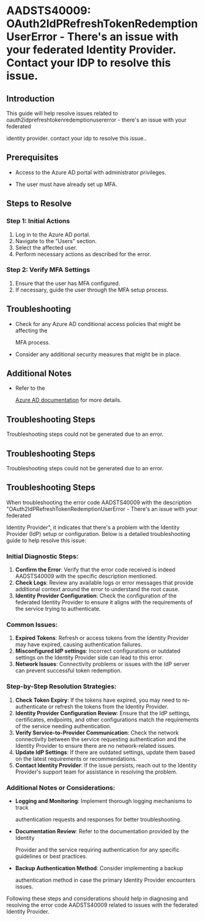 # AADSTS40009: OAuth2IdPRefreshTokenRedemptionUserError - There's an issue with your federated Identity Provider. Contact your IDP to resolve this issue.


## Introduction

This guide will help resolve issues related to
oauth2idprefreshtokenredemptionusererror - there's an issue with your federated

identity provider. contact your idp to resolve this issue..


## Prerequisites


* Access to the Azure AD portal with administrator privileges.

* The user must have already set up MFA.


## Steps to Resolve


### Step 1: Initial Actions

1. Log in to the Azure AD portal.
2. Navigate to the "Users" section.
3. Select the affected user.
4. Perform necessary actions as described for the error.


### Step 2: Verify MFA Settings

1. Ensure that the user has MFA configured.
2. If necessary, guide the user through the MFA setup process.


## Troubleshooting


* Check for any Azure AD conditional access policies that might be affecting the

  MFA process.

* Consider any additional security measures that might be in place.


## Additional Notes


* Refer to the

  [Azure AD 
documentation](https://learn.microsoft.com/en-us/azure/active-directory/)
  for more details.


## Troubleshooting Steps

Troubleshooting steps could not be generated due to an error.


## Troubleshooting Steps

Troubleshooting steps could not be generated due to an error.


## Troubleshooting Steps

When troubleshooting the error code AADSTS40009 with the description
"OAuth2IdPRefreshTokenRedemptionUserError - There's an issue with your federated

Identity Provider", it indicates that there's a problem with the Identity
Provider (IdP) setup or configuration. Below is a detailed troubleshooting guide
to help resolve this issue:


### Initial Diagnostic Steps:

1. **Confirm the Error**: Verify that the error code received is indeed
   AADSTS40009 with the specific description mentioned.
2. **Check Logs**: Review any available logs or error messages that provide
   additional context around the error to understand the root cause.
3. **Identity Provider Configuration**: Check the configuration of the federated
   Identity Provider to ensure it aligns with the requirements of the service
   trying to authenticate.


### Common Issues:

1. **Expired Tokens**: Refresh or access tokens from the Identity Provider may
   have expired, causing authentication failures.
2. **Misconfigured IdP settings**: Incorrect configurations or outdated settings
   on the Identity Provider side can lead to this error.
3. **Network Issues**: Connectivity problems or issues with the IdP server can
   prevent successful token redemption.


### Step-by-Step Resolution Strategies:

1. **Check Token Expiry**: If the tokens have expired, you may need to
   re-authenticate or refresh the tokens from the Identity Provider.
2. **Identity Provider Configuration Review**: Ensure that the IdP settings,
   certificates, endpoints, and other configurations match the requirements of
   the service needing authentication.
3. **Verify Service-to-Provider Communication**: Check the network connectivity
   between the service requesting authentication and the Identity Provider to
   ensure there are no network-related issues.
4. **Update IdP Settings**: If there are outdated settings, update them based on
   the latest requirements or recommendations.
5. **Contact Identity Provider**: If the issue persists, reach out to the
   Identity Provider's support team for assistance in resolving the problem.


### Additional Notes or Considerations:


* **Logging and Monitoring**: Implement thorough logging mechanisms to track

  authentication requests and responses for better troubleshooting.


* **Documentation Review**: Refer to the documentation provided by the Identity

  Provider and the service requiring authentication for any specific guidelines
  or best practices.


* **Backup Authentication Method**: Consider implementing a backup

  authentication method in case the primary Identity Provider encounters issues.

Following these steps and considerations should help in diagnosing and resolving
the error code AADSTS40009 related to issues with the federated Identity
Provider.